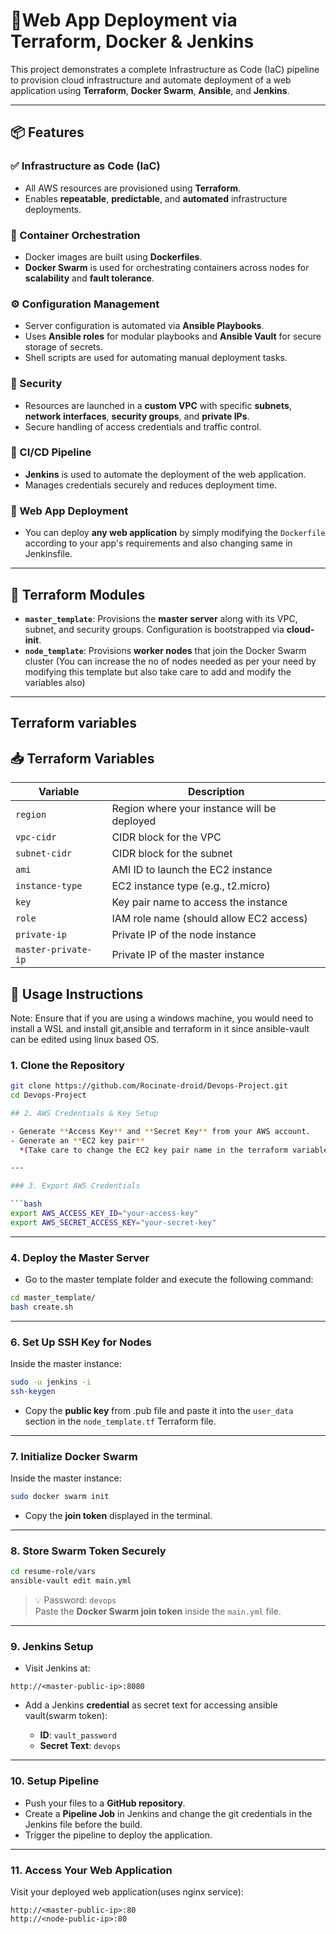 # 🚀Web App Deployment via Terraform, Docker & Jenkins

This project demonstrates a complete Infrastructure as Code (IaC) pipeline to provision cloud infrastructure and automate deployment of a web application using **Terraform**, **Docker Swarm**, **Ansible**, and **Jenkins**.

---

## 📦 Features

### ✅ Infrastructure as Code (IaC)
- All AWS resources are provisioned using **Terraform**.
- Enables **repeatable**, **predictable**, and **automated** infrastructure deployments.

### 🐳 Container Orchestration
- Docker images are built using **Dockerfiles**.
- **Docker Swarm** is used for orchestrating containers across nodes for **scalability** and **fault tolerance**.

### ⚙️ Configuration Management
- Server configuration is automated via **Ansible Playbooks**.
- Uses **Ansible roles** for modular playbooks and **Ansible Vault** for secure storage of secrets.
- Shell scripts are used for automating manual deployment tasks.

### 🔐 Security
- Resources are launched in a **custom VPC** with specific **subnets**, **network interfaces**, **security groups**, and **private IPs**.
- Secure handling of access credentials and traffic control.

### 🔄 CI/CD Pipeline
- **Jenkins** is used to automate the deployment of the web application.
- Manages credentials securely and reduces deployment time.

### 🔧 Web App Deployment
- You can deploy **any web application** by simply modifying the `Dockerfile` according to your app's requirements and also changing same in Jenkinsfile.

---

## 📁 Terraform Modules

- **`master_template`**: Provisions the **master server** along with its VPC, subnet, and security groups. Configuration is bootstrapped via **cloud-init**.
- **`node_template`**: Provisions **worker nodes** that join the Docker Swarm cluster (You can increase the no of nodes needed as per your need by modifying this template but also take care to add and modify the variables also)

---
## Terraform variables

## 📥 Terraform Variables

| Variable            | Description                                     |
|---------------------|-------------------------------------------------|
| `region`            | Region where your instance will be deployed     |
| `vpc-cidr`          | CIDR block for the VPC                          |
| `subnet-cidr`       | CIDR block for the subnet                       |
| `ami`               | AMI ID to launch the EC2 instance               |
| `instance-type`     | EC2 instance type (e.g., t2.micro)              |
| `key`               | Key pair name to access the instance            |
| `role`              | IAM role name (should allow EC2 access)         |
| `private-ip`        | Private IP of the node instance                 |
| `master-private-ip` | Private IP of the master instance               |

## 🚀 Usage Instructions

Note: Ensure that if you are using a windows machine, you would need to install a WSL and install git,ansible and terraform in it since ansible-vault can be edited using linux based OS.

### 1. Clone the Repository

```bash
git clone https://github.com/Rocinate-droid/Devops-Project.git
cd Devops-Project

## 2. AWS Credentials & Key Setup

- Generate **Access Key** and **Secret Key** from your AWS account.
- Generate an **EC2 key pair**  
  *(Take care to change the EC2 key pair name in the terraform variables.)*

---

### 3. Export AWS Credentials

```bash
export AWS_ACCESS_KEY_ID="your-access-key"
export AWS_SECRET_ACCESS_KEY="your-secret-key"
```

---

### 4. Deploy the Master Server

- Go to the master template folder and execute the following command:
```bash
cd master_template/
bash create.sh
```

---

### 6. Set Up SSH Key for Nodes

Inside the master instance:

```bash
sudo -u jenkins -i
ssh-keygen
```

- Copy the **public key** from .pub file and paste it into the `user_data` section in the `node_template.tf` Terraform file.

---

### 7. Initialize Docker Swarm

Inside the master instance:

```bash
sudo docker swarm init
```

- Copy the **join token** displayed in the terminal.

---

### 8. Store Swarm Token Securely

```bash
cd resume-role/vars
ansible-vault edit main.yml
```

> 💡 Password: `devops`  
> Paste the **Docker Swarm join token** inside the `main.yml` file.

---

### 9. Jenkins Setup

- Visit Jenkins at:

```
http://<master-public-ip>:8080
```

- Add a Jenkins **credential** as secret text for accessing ansible vault(swarm token):

  - **ID**: `vault_password`  
  - **Secret Text**: `devops`

---

### 10. Setup Pipeline

- Push your files to a **GitHub repository**.
- Create a **Pipeline Job** in Jenkins and change the git credentials in the Jenkins file before the build.
- Trigger the pipeline to deploy the application.

---

### 11. Access Your Web Application

Visit your deployed web application(uses nginx service):

```
http://<master-public-ip>:80
http://<node-public-ip>:80
```
